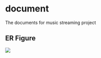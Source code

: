 # document
The documents for music streaming project

## ER Figure

![](“https://github.com/nyu-cs6083-music/document/blob/ccx/ER.png")
